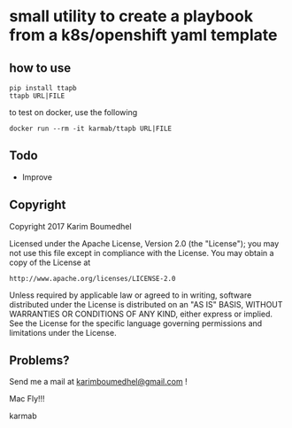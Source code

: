 
# small utility to create a playbook from a k8s/openshift yaml template

## how to use

```
pip install ttapb
ttapb URL|FILE
```

to test on docker, use the following

```
docker run --rm -it karmab/ttapb URL|FILE
```

## Todo

- Improve

## Copyright

Copyright 2017 Karim Boumedhel

Licensed under the Apache License, Version 2.0 (the "License");
you may not use this file except in compliance with the License.
You may obtain a copy of the License at

    http://www.apache.org/licenses/LICENSE-2.0

Unless required by applicable law or agreed to in writing, software
distributed under the License is distributed on an "AS IS" BASIS,
WITHOUT WARRANTIES OR CONDITIONS OF ANY KIND, either express or implied.
See the License for the specific language governing permissions and
limitations under the License.

## Problems?

Send me a mail at [karimboumedhel@gmail.com](mailto:karimboumedhel@gmail.com) !

Mac Fly!!!

karmab
